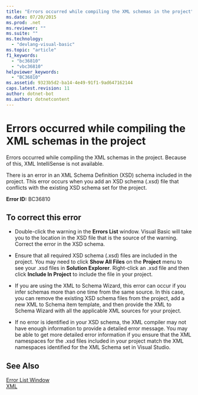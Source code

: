 ```yaml
---
title: "Errors occurred while compiling the XML schemas in the project"
ms.date: 07/20/2015
ms.prod: .net
ms.reviewer: ""
ms.suite: ""
ms.technology: 
  - "devlang-visual-basic"
ms.topic: "article"
f1_keywords: 
  - "bc36810"
  - "vbc36810"
helpviewer_keywords: 
  - "BC36810"
ms.assetid: 9323b5d2-ba14-4e49-91f1-9ad647162144
caps.latest.revision: 11
author: dotnet-bot
ms.author: dotnetcontent
---
```

# Errors occurred while compiling the XML schemas in the project
Errors occurred while compiling the XML schemas in the project. Because of this, XML IntelliSense is not available.  
  
 There is an error in an XML Schema Definition (XSD) schema included in the project. This error occurs when you add an XSD schema (.xsd) file that conflicts with the existing XSD schema set for the project.  
  
 **Error ID:** BC36810  
  
## To correct this error  
  
-   Double-click the warning in the **Errors List** window. Visual Basic will take you to the location in the XSD file that is the source of the warning. Correct the error in the XSD schema.  
  
-   Ensure that all required XSD schema (.xsd) files are included in the project. You may need to click **Show All Files** on the **Project** menu to see your .xsd files in **Solution Explorer**. Right-click an .xsd file and then click **Include In Project** to include the file in your project.  
  
-   If you are using the XML to Schema Wizard, this error can occur if you infer schemas more than one time from the same source. In this case, you can remove the existing XSD schema files from the project, add a new XML to Schema item template, and then provide the XML to Schema Wizard with all the applicable XML sources for your project.  
  
-   If no error is identified in your XSD schema, the XML compiler may not have enough information to provide a detailed error message. You may be able to get more detailed error information if you ensure that the XML namespaces for the .xsd files included in your project match the XML namespaces identified for the XML Schema set in Visual Studio.  
  
## See Also  
 [Error List Window](/visualstudio/ide/reference/error-list-window)   
 [XML](../../../visual-basic/programming-guide/language-features/xml/index.md)
